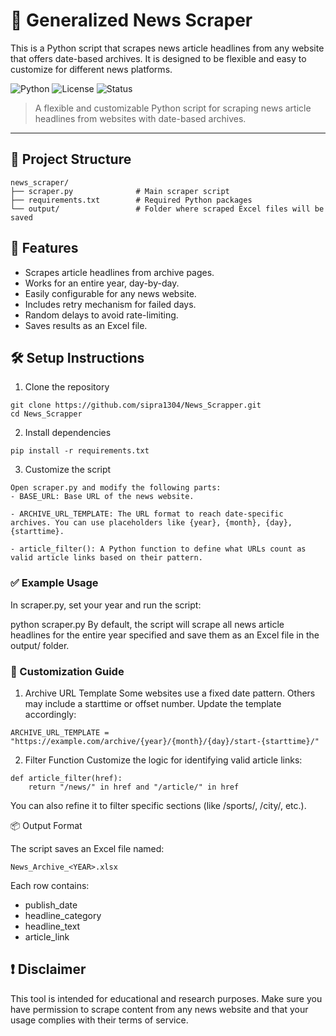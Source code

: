 # 📰 Generalized News Scraper

This is a Python script that scrapes news article headlines from any website that offers date-based archives. It is designed to be flexible and easy to customize for different news platforms.

![Python](https://img.shields.io/badge/Python-3.8%2B-blue?logo=python)
![License](https://img.shields.io/badge/License-MIT-green.svg)
![Status](https://img.shields.io/badge/status-active-brightgreen)

> A flexible and customizable Python script for scraping news article headlines from websites with date-based archives.

---
## 📂 Project Structure

```plaintext
news_scraper/
├── scraper.py              # Main scraper script
├── requirements.txt        # Required Python packages
└── output/                 # Folder where scraped Excel files will be saved
```

## 🔧 Features

- Scrapes article headlines from archive pages.
- Works for an entire year, day-by-day.
- Easily configurable for any news website.
- Includes retry mechanism for failed days.
- Random delays to avoid rate-limiting.
- Saves results as an Excel file.

## 🛠️ Setup Instructions

1. Clone the repository
```plaintext
git clone https://github.com/sipra1304/News_Scrapper.git
cd News_Scrapper
```
2. Install dependencies
```plaintext
pip install -r requirements.txt
```
3. Customize the script
```plaintext
Open scraper.py and modify the following parts:
- BASE_URL: Base URL of the news website.

- ARCHIVE_URL_TEMPLATE: The URL format to reach date-specific archives. You can use placeholders like {year}, {month}, {day}, {starttime}.

- article_filter(): A Python function to define what URLs count as valid article links based on their pattern.
```
### ✅ Example Usage

In scraper.py, set your year and run the script:

python scraper.py
By default, the script will scrape all news article headlines for the entire year specified and save them as an Excel file in the output/ folder.

### 🧩 Customization Guide

1. Archive URL Template
Some websites use a fixed date pattern. Others may include a starttime or offset number. Update the template accordingly:
```plaintext
ARCHIVE_URL_TEMPLATE = "https://example.com/archive/{year}/{month}/{day}/start-{starttime}/"
```
2. Filter Function
Customize the logic for identifying valid article links:

```plaintext
def article_filter(href):
    return "/news/" in href and "/article/" in href
```
You can also refine it to filter specific sections (like /sports/, /city/, etc.).

📦 Output Format

The script saves an Excel file named:
```plaintext
News_Archive_<YEAR>.xlsx
```
Each row contains:

- publish_date
- headline_category
- headline_text
- article_link

## ❗ Disclaimer

This tool is intended for educational and research purposes. Make sure you have permission to scrape content from any news website and that your usage complies with their terms of service.


